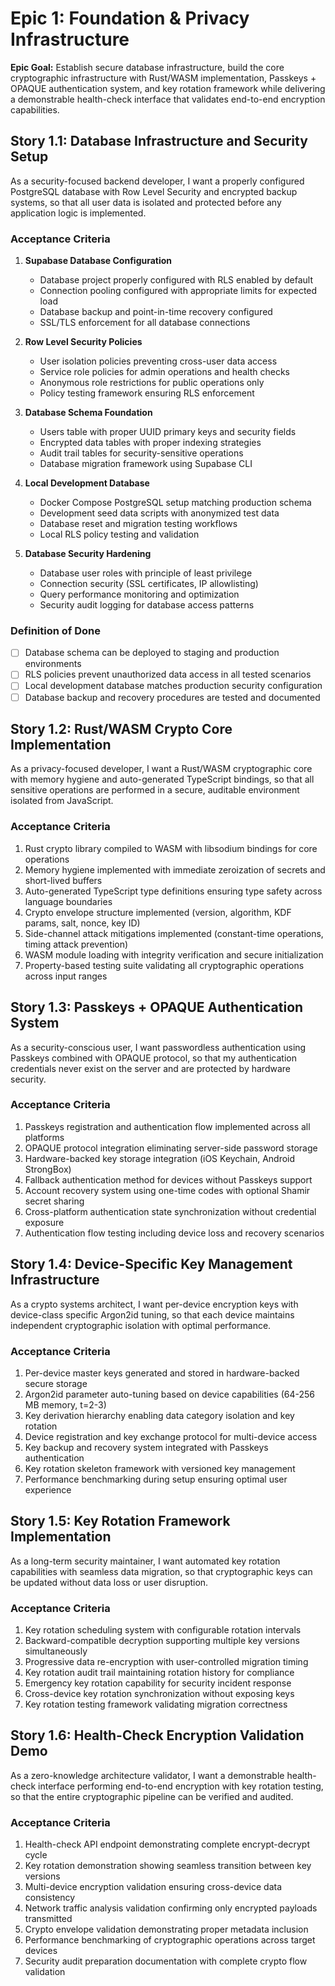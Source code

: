 # Epic 1: Foundation & Privacy Infrastructure

**Epic Goal:** Establish secure database infrastructure, build the core cryptographic infrastructure with Rust/WASM implementation, Passkeys + OPAQUE authentication system, and key rotation framework while delivering a demonstrable health-check interface that validates end-to-end encryption capabilities.

## Story 1.1: Database Infrastructure and Security Setup

As a security-focused backend developer,
I want a properly configured PostgreSQL database with Row Level Security and encrypted backup systems,
so that all user data is isolated and protected before any application logic is implemented.

### Acceptance Criteria

1. **Supabase Database Configuration**
   - Database project properly configured with RLS enabled by default
   - Connection pooling configured with appropriate limits for expected load
   - Database backup and point-in-time recovery configured
   - SSL/TLS enforcement for all database connections

2. **Row Level Security Policies**
   - User isolation policies preventing cross-user data access
   - Service role policies for admin operations and health checks
   - Anonymous role restrictions for public operations only
   - Policy testing framework ensuring RLS enforcement

3. **Database Schema Foundation**
   - Users table with proper UUID primary keys and security fields
   - Encrypted data tables with proper indexing strategies
   - Audit trail tables for security-sensitive operations
   - Database migration framework using Supabase CLI

4. **Local Development Database**
   - Docker Compose PostgreSQL setup matching production schema
   - Development seed data scripts with anonymized test data
   - Database reset and migration testing workflows
   - Local RLS policy testing and validation

5. **Database Security Hardening**
   - Database user roles with principle of least privilege
   - Connection security (SSL certificates, IP allowlisting)
   - Query performance monitoring and optimization
   - Security audit logging for database access patterns

### Definition of Done
- [ ] Database schema can be deployed to staging and production environments
- [ ] RLS policies prevent unauthorized data access in all tested scenarios
- [ ] Local development database matches production security configuration
- [ ] Database backup and recovery procedures are tested and documented

## Story 1.2: Rust/WASM Crypto Core Implementation

As a privacy-focused developer,
I want a Rust/WASM cryptographic core with memory hygiene and auto-generated TypeScript bindings,
so that all sensitive operations are performed in a secure, auditable environment isolated from JavaScript.

### Acceptance Criteria

1. Rust crypto library compiled to WASM with libsodium bindings for core operations
2. Memory hygiene implemented with immediate zeroization of secrets and short-lived buffers
3. Auto-generated TypeScript type definitions ensuring type safety across language boundaries
4. Crypto envelope structure implemented (version, algorithm, KDF params, salt, nonce, key ID)
5. Side-channel attack mitigations implemented (constant-time operations, timing attack prevention)
6. WASM module loading with integrity verification and secure initialization
7. Property-based testing suite validating all cryptographic operations across input ranges

## Story 1.3: Passkeys + OPAQUE Authentication System

As a security-conscious user,
I want passwordless authentication using Passkeys combined with OPAQUE protocol,
so that my authentication credentials never exist on the server and are protected by hardware security.

### Acceptance Criteria

1. Passkeys registration and authentication flow implemented across all platforms
2. OPAQUE protocol integration eliminating server-side password storage
3. Hardware-backed key storage integration (iOS Keychain, Android StrongBox)
4. Fallback authentication method for devices without Passkeys support
5. Account recovery system using one-time codes with optional Shamir secret sharing
6. Cross-platform authentication state synchronization without credential exposure
7. Authentication flow testing including device loss and recovery scenarios

## Story 1.4: Device-Specific Key Management Infrastructure

As a crypto systems architect,
I want per-device encryption keys with device-class specific Argon2id tuning,
so that each device maintains independent cryptographic isolation with optimal performance.

### Acceptance Criteria

1. Per-device master keys generated and stored in hardware-backed secure storage
2. Argon2id parameter auto-tuning based on device capabilities (64-256 MB memory, t=2-3)
3. Key derivation hierarchy enabling data category isolation and key rotation
4. Device registration and key exchange protocol for multi-device access
5. Key backup and recovery system integrated with Passkeys authentication
6. Key rotation skeleton framework with versioned key management
7. Performance benchmarking during setup ensuring optimal user experience

## Story 1.5: Key Rotation Framework Implementation

As a long-term security maintainer,
I want automated key rotation capabilities with seamless data migration,
so that cryptographic keys can be updated without data loss or user disruption.

### Acceptance Criteria

1. Key rotation scheduling system with configurable rotation intervals
2. Backward-compatible decryption supporting multiple key versions simultaneously
3. Progressive data re-encryption with user-controlled migration timing
4. Key rotation audit trail maintaining rotation history for compliance
5. Emergency key rotation capability for security incident response
6. Cross-device key rotation synchronization without exposing keys
7. Key rotation testing framework validating migration correctness

## Story 1.6: Health-Check Encryption Validation Demo

As a zero-knowledge architecture validator,
I want a demonstrable health-check interface performing end-to-end encryption with key rotation testing,
so that the entire cryptographic pipeline can be verified and audited.

### Acceptance Criteria

1. Health-check API endpoint demonstrating complete encrypt-decrypt cycle
2. Key rotation demonstration showing seamless transition between key versions
3. Multi-device encryption validation ensuring cross-device data consistency
4. Network traffic analysis validation confirming only encrypted payloads transmitted
5. Crypto envelope validation demonstrating proper metadata inclusion
6. Performance benchmarking of cryptographic operations across target devices
7. Security audit preparation documentation with complete crypto flow validation
